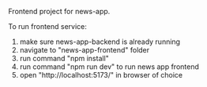 Frontend project for news-app.

To run frontend service:

1. make sure news-app-backend is already running
2. navigate to "news-app-frontend" folder
3. run command "npm install"
4. run command "npm run dev" to run news app frontend
5. open "http://localhost:5173/" in browser of choice
